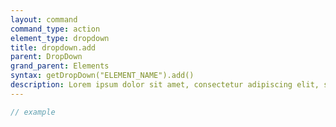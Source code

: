 ```yaml
---
layout: command
command_type: action
element_type: dropdown
title: dropdown.add
parent: DropDown
grand_parent: Elements
syntax: getDropDown("ELEMENT_NAME").add()
description: Lorem ipsum dolor sit amet, consectetur adipiscing elit, sed do eiusmod tempor incididunt ut labore et dolore magna aliqua. Ut enim ad minim veniam, quis nostrud exercitation ullamco laboris nisi ut aliquip ex ea commodo consequat.
---
```


```javascript
// example
```